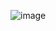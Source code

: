 ![image](https://user-images.githubusercontent.com/74571057/117326345-f201c980-ae67-11eb-988b-ac57c0b38234.png)
